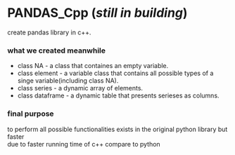 # PANDAS_Cpp (*still in building*)
create pandas library in c++.<br>
### what we created meanwhile
* class NA - a class that containes an empty variable. 
* class element - a variable class that contains all possible types of a singe variable(including class NA).
* class series - a dynamic array of elements.
* class dataframe - a dynamic table that presents serieses as columns.


### final purpose
to perform all possible functionalities exists in the original python library but faster <br>
due to faster running time of c++ compare to python
